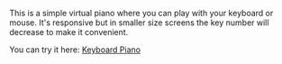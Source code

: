 This is a simple virtual piano where you can play with your keyboard or mouse. It's responsive but in smaller size screens the key number will decrease to make it convenient.

You can try it here: <a href="https://ugurozdemir97.github.io/Keyboard-Piano/">Keyboard Piano</a>
